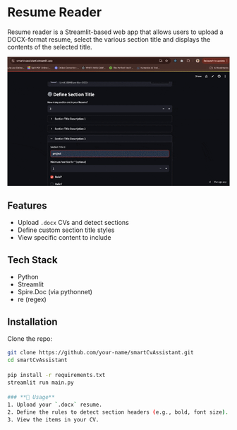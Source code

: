 # Resume Reader 
Resume reader is a Streamlit-based web app that allows users to upload a DOCX-format resume, select the various section title and displays the contents of the selected title.

![](resume-reader.gif)

## Features
- Upload `.docx` CVs and detect sections
- Define custom section title styles
- View specific content to include

## Tech Stack
- Python
- Streamlit
- Spire.Doc (via pythonnet)
- re (regex)

## Installation
Clone the repo:
```bash
git clone https://github.com/your-name/smartCvAssistant.git
cd smartCvAssistant

pip install -r requirements.txt
streamlit run main.py

### **🧪 Usage**
1. Upload your `.docx` resume.
2. Define the rules to detect section headers (e.g., bold, font size).
3. View the items in your CV.
